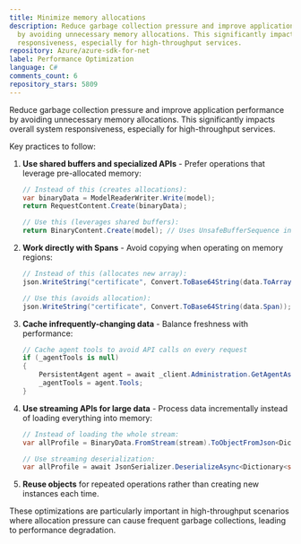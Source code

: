 ```yaml
---
title: Minimize memory allocations
description: Reduce garbage collection pressure and improve application performance
  by avoiding unnecessary memory allocations. This significantly impacts overall system
  responsiveness, especially for high-throughput services.
repository: Azure/azure-sdk-for-net
label: Performance Optimization
language: C#
comments_count: 6
repository_stars: 5809
---
```


Reduce garbage collection pressure and improve application performance by avoiding unnecessary memory allocations. This significantly impacts overall system responsiveness, especially for high-throughput services.

Key practices to follow:
1. **Use shared buffers and specialized APIs** - Prefer operations that leverage pre-allocated memory:
   ```csharp
   // Instead of this (creates allocations):
   var binaryData = ModelReaderWriter.Write(model);
   return RequestContent.Create(binaryData);
   
   // Use this (leverages shared buffers):
   return BinaryContent.Create(model); // Uses UnsafeBufferSequence internally
   ```

2. **Work directly with Spans** - Avoid copying when operating on memory regions:
   ```csharp
   // Instead of this (allocates new array):
   json.WriteString("certificate", Convert.ToBase64String(data.ToArray()));
   
   // Use this (avoids allocation):
   json.WriteString("certificate", Convert.ToBase64String(data.Span));
   ```

3. **Cache infrequently-changing data** - Balance freshness with performance:
   ```csharp
   // Cache agent tools to avoid API calls on every request
   if (_agentTools is null)
   {
       PersistentAgent agent = await _client.Administration.GetAgentAsync(_agentId);
       _agentTools = agent.Tools;
   }
   ```

4. **Use streaming APIs for large data** - Process data incrementally instead of loading everything into memory:
   ```csharp
   // Instead of loading the whole stream:
   var allProfile = BinaryData.FromStream(stream).ToObjectFromJson<Dictionary<string, Dictionary<string, object>>>();
   
   // Use streaming deserialization:
   var allProfile = await JsonSerializer.DeserializeAsync<Dictionary<string, Dictionary<string, JsonElement>>>(stream, options);
   ```

5. **Reuse objects** for repeated operations rather than creating new instances each time.

These optimizations are particularly important in high-throughput scenarios where allocation pressure can cause frequent garbage collections, leading to performance degradation.
